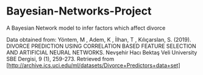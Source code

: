 # Bayesian-Networks-Project
A Bayesian Network model to infer factors which affect divorce

Data obtained from: Yöntem, M , Adem, K , İlhan, T , Kılıçarslan, S. (2019). DIVORCE PREDICTION USING CORRELATION BASED FEATURE SELECTION AND ARTIFICIAL NEURAL NETWORKS. Nevşehir Hacı Bektaş Veli University SBE Dergisi, 9 (1), 259-273. Retrieved from [http://archive.ics.uci.edu/ml/datasets/Divorce+Predictors+data+set]

